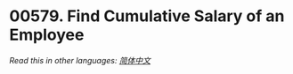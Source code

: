 # 00579. Find Cumulative Salary of an Employee

  _Read this in other languages:_
    [_简体中文_](README.zh-CN.md)

